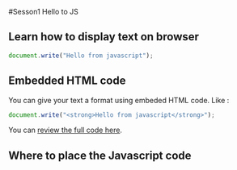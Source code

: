 #Sesson1 Hello to JS

## Learn how to display text on browser

```javascript
document.write("Hello from javascript");
```

## Embedded HTML code 
You can give your text a format using embeded HTML code. Like :

```javascript
document.write("<strong>Hello from javascript</strong>");
```

You can [review the full code here](https://github.com/yclim95/JavaScript-for-Beginners/blob/master/session1_hello_js/first_javascript.html). 

## Where to place the Javascript code <script> tag
There is 3 ways placing it : 

1. Place between the `<body>` tag

```html
<body>
	<script type="text/javascript">
		//Output to the browser 
		document.write("Hello from javascript<br/>");
	</script>
</body>
```

2. Place between the `<head>` tag

```html
<head>
	<title>First Javascript</title>
	<script type="text/javascript">
		//Output to the browser 
		document.write("Hello from javascript<br/>");
	</script>
</head>
```
3. Use an external .js file and place in the `<head>`tag (attached. javascript)

```html
	<body>
		<script language="javascript" type="text/javascript" src="attached.js"></script>
	</body>
```

Normally, it is recommended to place Javascript code `<script>` tag between `<body>` tag. Reason is because, the statement inside `<body>` tag is only executed. 

That's why we normally place `function` inside the `<head>` tag & call back the function in `<body>` tag to execute the command in the function. 